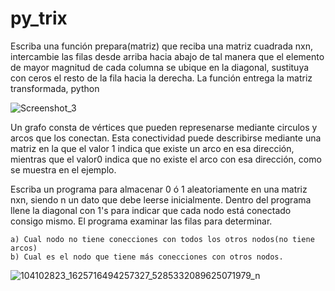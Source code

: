 # py_trix
Escriba una función prepara(matriz) que reciba una matriz cuadrada nxn, intercambie las filas desde arriba hacia abajo de tal manera que el elemento de mayor magnitud de cada columna se ubique en la diagonal, sustituya con ceros el resto de la fila hacia la derecha. La función entrega la matriz transformada, python


![Screenshot_3](https://user-images.githubusercontent.com/47924579/83981309-52982780-a8e2-11ea-876a-316dc1d5edca.png)





Un grafo consta de vértices que pueden represenarse mediante circulos y arcos
que los conectan. Esta conectividad puede describirse mediante una matriz en la
que el valor 1 indica que existe un arco en esa dirección, mientras que el valor0
indica que no existe el arco con esa dirección, como se muestra en el ejemplo.


Escriba un programa para almacenar 0 ó 1 aleatoriamente en una matriz nxn, siendo
n un dato que debe leerse inicialmente. Dentro del programa llene la diagonal con 1's para
indicar que cada nodo está conectado consigo mismo. El programa examinar las filas
para determinar.

    a) Cual nodo no tiene conecciones con todos los otros nodos(no tiene arcos)
    b) Cual es el nodo que tiene más conecciones con otros nodos.


![104102823_1625716494257327_5285332089625071979_n](https://user-images.githubusercontent.com/47924579/84362874-877ed580-ab93-11ea-8c75-e08d506cc41b.png)

